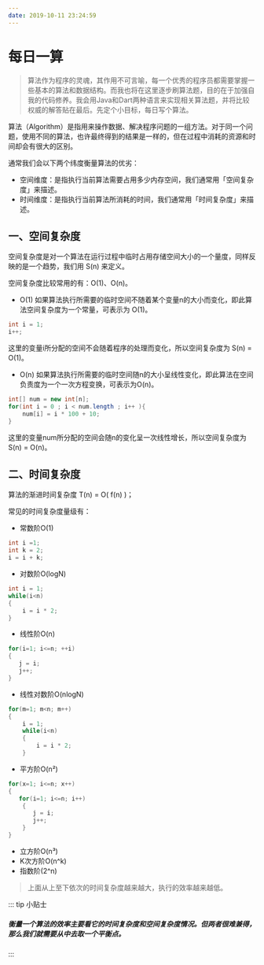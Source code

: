 ```yaml
---
date: 2019-10-11 23:24:59
--- 
```

# 每日一算
> 算法作为程序的灵魂，其作用不可言喻，每一个优秀的程序员都需要掌握一些基本的算法和数据结构。而我也将在这里逐步刷算法题，目的在于加强自我的代码修养。我会用Java和Dart两种语言来实现相关算法题，并将比较权威的解答贴在最后。先定个小目标，每日写个算法。

算法（Algorithm）是指用来操作数据、解决程序问题的一组方法。对于同一个问题，使用不同的算法，也许最终得到的结果是一样的，但在过程中消耗的资源和时间却会有很大的区别。

通常我们会以下两个纬度衡量算法的优劣：
- 空间维度：是指执行当前算法需要占用多少内存空间，我们通常用「空间复杂度」来描述。
- 时间维度：是指执行当前算法所消耗的时间，我们通常用「时间复杂度」来描述。

## 一、空间复杂度
空间复杂度是对一个算法在运行过程中临时占用存储空间大小的一个量度，同样反映的是一个趋势，我们用 S(n) 来定义。

空间复杂度比较常用的有：O(1)、O(n)。
- O(1)
如果算法执行所需要的临时空间不随着某个变量n的大小而变化，即此算法空间复杂度为一个常量，可表示为 O(1)。
```java
int i = 1;
i++;
```
这里的变量i所分配的空间不会随着程序的处理而变化，所以空间复杂度为 S(n) = O(1)。
- O(n)
如果算法执行所需要的临时空间随n的大小呈线性变化，即此算法在空间负责度为一个一次方程变换，可表示为O(n)。
```java
int[] num = new int[n];
for(int i = 0 ; i < num.length ; i++ ){
    num[i] = i * 100 + 10;
}
```
这里的变量num所分配的空间会随n的变化呈一次线性增长，所以空间复杂度为 S(n) = O(n)。

## 二、时间复杂度
算法的渐进时间复杂度  T(n) = O( f(n) )；

常见的时间复杂度量级有：
- 常数阶O(1)
```java
int i =1;
int k = 2;
i = i + k;
```
- 对数阶O(logN)
```java
int i = 1;
while(i<n)
{
    i = i * 2;
}
```
- 线性阶O(n)
```java
for(i=1; i<=n; ++i)
{
   j = i;
   j++;
}
```
- 线性对数阶O(nlogN)
```java
for(m=1; m<n; m++)
{
    i = 1;
    while(i<n)
    {
        i = i * 2;
    }

```
- 平方阶O(n²)
```java
for(x=1; i<=n; x++)
{
   for(i=1; i<=n; i++)
    {
       j = i;
       j++;
    }
}
```
- 立方阶O(n³)
- K次方阶O(n^k)
- 指数阶(2^n)
> 上面从上至下依次的时间复杂度越来越大，执行的效率越来越低。

::: tip 小贴士
##### 衡量一个算法的效率主要看它的时间复杂度和空间复杂度情况。但两者很难兼得，那么我们就需要从中去取一个平衡点。
:::

